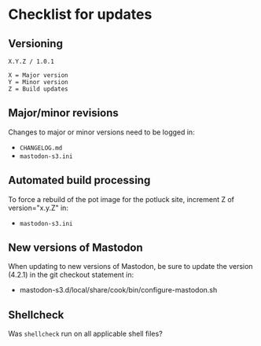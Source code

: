 # Checklist for updates

## Versioning
```
X.Y.Z / 1.0.1

X = Major version
Y = Minor version
Z = Build updates
```

## Major/minor revisions
Changes to major or minor versions need to be logged in:
* `CHANGELOG.md`
* `mastodon-s3.ini`

## Automated build processing
To force a rebuild of the pot image for the potluck site, increment Z of version="x.y.Z" in:
* `mastodon-s3.ini`

## New versions of Mastodon
When updating to new versions of Mastodon, be sure to update the version (4.2.1) in the git checkout statement in:
* mastodon-s3.d/local/share/cook/bin/configure-mastodon.sh

## Shellcheck
Was `shellcheck` run on all applicable shell files?
